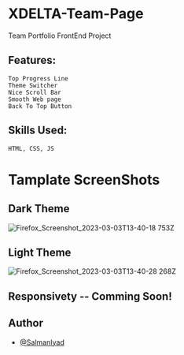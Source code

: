 # XDELTA-Team-Page
Team Portfolio FrontEnd Project 

## Features:

```
Top Progress Line 
Theme Switcher 
Nice Scroll Bar 
Smooth Web page
Back To Top Button
```
## Skills Used:

```
HTML, CSS, JS
```

# Tamplate ScreenShots

## Dark Theme
![Firefox_Screenshot_2023-03-03T13-40-18 753Z](https://user-images.githubusercontent.com/110406908/222734804-18571388-49a5-40eb-b725-bc4a3357572a.png)

## Light Theme
![Firefox_Screenshot_2023-03-03T13-40-28 268Z](https://user-images.githubusercontent.com/110406908/222734819-1c6694c1-2977-4729-b128-66859a1502c9.png)

## Responsivety -- Comming Soon!

## Author

- [@SalmanIyad](https://www.github.com/SalmanIyad)

